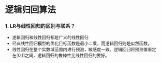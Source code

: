 # 逻辑归回算法

### 1. LR与线性回归的区别与联系？

- 逻辑回归和线性回归都是广义的线性回归
- 经典线性回归模型的优化目标函数是最小二乘，而逻辑回归则是似然函数。
- 线性回归在整个实数域范围内进行预测，敏感度一致。逻辑回归将预测值限定在[0,1]之间，逻辑回归的鲁棒性比线性回归的要好。
